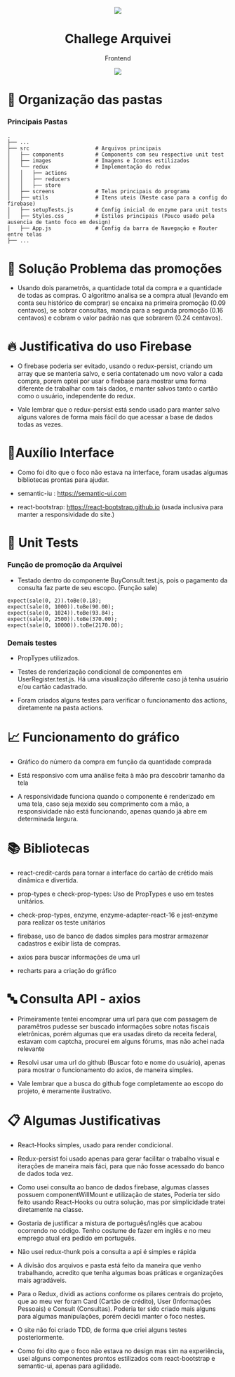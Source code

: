 <p align="center">
  <img src="https://s3-eu-west-1.amazonaws.com/tpd/logos/5bc4845c3a10040001a46c1c/0x0.png"/>
  <h1 align="center"> Challege Arquivei </h1>
  <p align="center"> Frontend </p>
</p>

<p align="center">
  <img src="https://forthebadge.com/images/badges/made-with-javascript.svg"/>
</p>

# :file_folder: Organização das pastas

### Principais Pastas

    .
    ├── ...
    ├── src                     # Arquivos principais
    │   ├── components          # Components com seu respectivo unit test
    │   ├── images              # Imagens e Icones estilizados
    │   └── redux               # Implementação do redux
    │   │   ├── actions 
    │   │   ├── reducers
    │   │   ├── store
    │   ├── screens             # Telas principais do programa
    │   ├── utils               # Itens uteis (Neste caso para a config do firebase)
    │   ├── setupTests.js       # Config inicial do enzyme para unit tests
    │   ├── Styles.css          # Estilos principais (Pouco usado pela ausencia de tanto foco em design)
    │   ├── App.js              # Config da barra de Navegação e Router entre telas
    ├── ...

# :hammer: Solução Problema das promoções

* Usando dois parametrôs, a quantidade total da compra e a quantidade de todas as compras. O algoritmo analisa se a compra atual (levando em conta seu histórico de comprar) se encaixa na primeira promoção (0.09 centavos), se sobrar consultas, manda para a segunda promoção (0.16 centavos) e cobram o valor padrão nas que sobrarem (0.24 centavos).

# :fire: Justificativa do uso Firebase

* O firebase poderia ser evitado, usando o redux-persist, criando um array que se manteria salvo, e seria contatenado um novo valor a cada compra, porem optei por usar o firebase para mostrar uma forma diferente de trabalhar com tais dados, e manter salvos tanto o cartão como o usuário, independente do redux.

* Vale lembrar que o redux-persist está sendo usado para manter salvo alguns valores de forma mais fácil do que acessar a base de dados todas as vezes.

# :lipstick:Auxílio Interface

* Como foi dito que o foco não estava na interface, foram usadas algumas bibliotecas prontas para ajudar.

* semantic-iu : https://semantic-ui.com
* react-bootstrap: https://react-bootstrap.github.io (usada inclusiva para manter a responsividade do site.)


# :mag_right: Unit Tests

### Função de promoção da Arquivei

* Testado dentro do componente BuyConsult.test.js, pois o pagamento da consulta faz parte de seu escopo. (Função sale)

```
expect(sale(0, 2)).toBe(0.18);
expect(sale(0, 1000)).toBe(90.00);
expect(sale(0, 1024)).toBe(93.84);
expect(sale(0, 2500)).toBe(370.00);
expect(sale(0, 10000)).toBe(2170.00);
```

### Demais testes

* PropTypes utilizados.

* Testes de renderização condicional de componentes em UserRegister.test.js. Há uma visualização diferente caso já tenha usuário e/ou cartão cadastrado.

* Foram criados alguns testes para verificar o funcionamento das actions, diretamente na pasta actions.

# :chart_with_upwards_trend: Funcionamento do gráfico

* Gráfico do número da compra em função da quantidade comprada

* Está responsivo com uma análise feita à mão pra descobrir tamanho da tela

* A responsividade funciona quando o componente é renderizado em uma tela, caso seja mexido seu comprimento com a mão, a responsividade não está funcionando, apenas quando já abre em determinada largura.


# :books: Bibliotecas

* react-credit-cards para tornar a interface do cartão de crétido mais dinâmica e divertida.

* prop-types e check-prop-types: Uso de PropTypes e uso em testes unitários.

* check-prop-types, enzyme, enzyme-adapter-react-16 e jest-enzyme para realizar os teste unitários

* firebase, uso de banco de dados simples para mostrar armazenar cadastros e exibir lista de compras.

* axios para buscar informações de uma url

* recharts para a criação do gráfico

# :abc: Consulta API - axios

* Primeiramente tentei encomprar uma url para que com passagem de paramêtros pudesse ser buscado informações sobre notas fiscais eletrônicas, porém algumas que era usadas direto da receita federal, estavam com captcha, procurei em alguns fórums, mas não achei nada relevante

* Resolvi usar uma url do github (Buscar foto e nome do usuário), apenas para mostrar o funcionamento do axios, de maneira simples.

* Vale lembrar que a busca do github foge completamente ao escopo do projeto, é meramente ilustrativo.

# :clipboard: Algumas Justificativas

* React-Hooks simples, usado para render condicional.

* Redux-persist foi usado apenas para gerar facilitar o trabalho visual e iterações de maneira mais fáci, para que não fosse acessado do banco de dados toda vez.

* Como usei consulta ao banco de dados firebase, algumas classes possuem componentWillMount e utilização de states, Poderia ter sido feito usando React-Hooks ou outra solução, mas por simplicidade tratei diretamente na classe.

* Gostaria de justificar a mistura de português/inglês que acabou ocorrendo no código. Tenho costume de fazer em inglês e no meu emprego atual era pedido em português.

* Não usei redux-thunk pois a consulta a api é simples e rápida

* A divisão dos arquivos e pasta está feito da maneira que venho trabalhando, acredito que tenha algumas boas práticas e organizações mais agradáveis.

* Para o Redux, dividi as actions conforme os pilares centrais do projeto, que ao meu ver foram Card (Cartão de crédito), User (Informações Pessoais) e Consult (Consultas). Poderia ter sido criado mais alguns para algumas manipulações, porém decidi manter o foco nestes.

* O site não foi criado TDD, de forma que criei alguns testes posteriormente.

* Como foi dito que o foco não estava no design mas sim na experiência, usei alguns componentes prontos estilizados com react-bootstrap e semantic-ui, apenas para agilidade.
